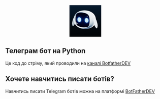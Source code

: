 <div style="text-align: center;">
    <img src="bot-1.jpg" alt="img" width="100" height="100">
</div>

## Телеграм бот на Python
Це код до стріму, який проводили на [каналі BotfatherDEV](https://youtube.com/live/FSXabWC8f3o?feature=share)

## Хочете навчитись писати ботів?
Навчитись писати Telegram ботів можна на платформі [BotFatherDEV](botfather.dev/?utm_source=github&utm_medium=stream_repository)
